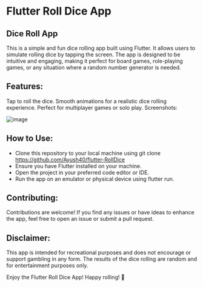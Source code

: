 # Flutter Roll Dice App

##  Dice Roll App

This is a simple and fun dice rolling app built using Flutter. It allows users to simulate rolling dice by tapping the screen. The app is designed to be intuitive and engaging, making it perfect for board games, role-playing games, or any situation where a random number generator is needed.

## Features:

Tap to roll the dice.
Smooth animations for a realistic dice rolling experience.
Perfect for multiplayer games or solo play.
Screenshots:

![image](https://github.com/ACE-VSIT/website/assets/100126332/eba8480b-6b88-4818-8304-a09866431c02)

## How to Use:

- Clone this repository to your local machine using git clone https://github.com/Ayush40/flutter-RollDice
- Ensure you have Flutter installed on your machine.
- Open the project in your preferred code editor or IDE.
- Run the app on an emulator or physical device using flutter run.

## Contributing:
Contributions are welcome! If you find any issues or have ideas to enhance the app, feel free to open an issue or submit a pull request.

## Disclaimer:
This app is intended for recreational purposes and does not encourage or support gambling in any form. The results of the dice rolling are random and for entertainment purposes only.

Enjoy the Flutter Roll Dice App! Happy rolling! 🎲
